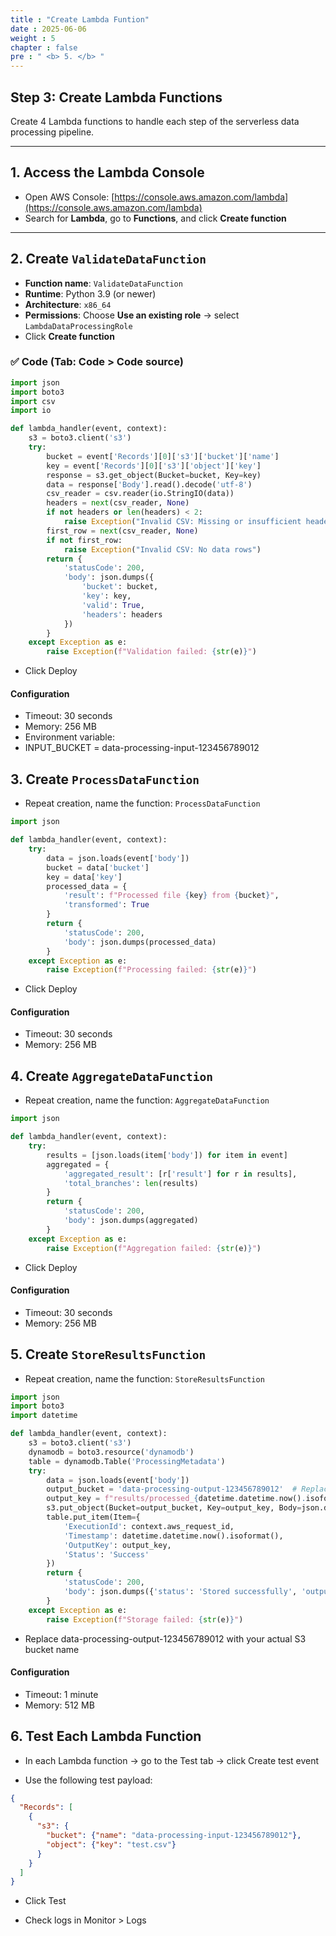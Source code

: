 ```yaml
---
title : "Create Lambda Funtion"
date : 2025-06-06 
weight : 5 
chapter : false
pre : " <b> 5. </b> "
---
```


## Step 3: Create Lambda Functions

Create 4 Lambda functions to handle each step of the serverless data processing pipeline.

---

## 1. Access the Lambda Console

- Open AWS Console: [https://console.aws.amazon.com/lambda](https://console.aws.amazon.com/lambda)
- Search for **Lambda**, go to **Functions**, and click **Create function**

---

## 2. Create `ValidateDataFunction`

- **Function name**: `ValidateDataFunction`
- **Runtime**: Python 3.9 (or newer)
- **Architecture**: `x86_64`
- **Permissions**: Choose **Use an existing role** → select `LambdaDataProcessingRole`
- Click **Create function**

### ✅ Code (Tab: **Code > Code source**)

```python
import json
import boto3
import csv
import io

def lambda_handler(event, context):
    s3 = boto3.client('s3')
    try:
        bucket = event['Records'][0]['s3']['bucket']['name']
        key = event['Records'][0]['s3']['object']['key']
        response = s3.get_object(Bucket=bucket, Key=key)
        data = response['Body'].read().decode('utf-8')
        csv_reader = csv.reader(io.StringIO(data))
        headers = next(csv_reader, None)
        if not headers or len(headers) < 2:
            raise Exception("Invalid CSV: Missing or insufficient headers")
        first_row = next(csv_reader, None)
        if not first_row:
            raise Exception("Invalid CSV: No data rows")
        return {
            'statusCode': 200,
            'body': json.dumps({
                'bucket': bucket,
                'key': key,
                'valid': True,
                'headers': headers
            })
        }
    except Exception as e:
        raise Exception(f"Validation failed: {str(e)}")
```
- Click Deploy

#### Configuration
- Timeout: 30 seconds
- Memory: 256 MB
- Environment variable:
- INPUT_BUCKET = data-processing-input-123456789012

## 3. Create `ProcessDataFunction`

- Repeat creation, name the function: `ProcessDataFunction`
```py
import json

def lambda_handler(event, context):
    try:
        data = json.loads(event['body'])
        bucket = data['bucket']
        key = data['key']
        processed_data = {
            'result': f"Processed file {key} from {bucket}",
            'transformed': True
        }
        return {
            'statusCode': 200,
            'body': json.dumps(processed_data)
        }
    except Exception as e:
        raise Exception(f"Processing failed: {str(e)}")

```
- Click Deploy

#### Configuration
- Timeout: 30 seconds
- Memory: 256 MB

## 4. Create `AggregateDataFunction`
- Repeat creation, name the function: `AggregateDataFunction`
```py
import json

def lambda_handler(event, context):
    try:
        results = [json.loads(item['body']) for item in event]
        aggregated = {
            'aggregated_result': [r['result'] for r in results],
            'total_branches': len(results)
        }
        return {
            'statusCode': 200,
            'body': json.dumps(aggregated)
        }
    except Exception as e:
        raise Exception(f"Aggregation failed: {str(e)}")

``` 
- Click Deploy

#### Configuration
- Timeout: 30 seconds
- Memory: 256 MB

## 5. Create `StoreResultsFunction`
- Repeat creation, name the function:  `StoreResultsFunction`
```py
import json
import boto3
import datetime

def lambda_handler(event, context):
    s3 = boto3.client('s3')
    dynamodb = boto3.resource('dynamodb')
    table = dynamodb.Table('ProcessingMetadata')
    try:
        data = json.loads(event['body'])
        output_bucket = 'data-processing-output-123456789012'  # Replace with your actual bucket
        output_key = f"results/processed_{datetime.datetime.now().isoformat()}.json"
        s3.put_object(Bucket=output_bucket, Key=output_key, Body=json.dumps(data))
        table.put_item(Item={
            'ExecutionId': context.aws_request_id,
            'Timestamp': datetime.datetime.now().isoformat(),
            'OutputKey': output_key,
            'Status': 'Success'
        })
        return {
            'statusCode': 200,
            'body': json.dumps({'status': 'Stored successfully', 'output_key': output_key})
        }
    except Exception as e:
        raise Exception(f"Storage failed: {str(e)}")

```

- Replace data-processing-output-123456789012 with your actual S3 bucket name

#### Configuration
- Timeout: 1 minute
- Memory: 512 MB

## 6. Test Each Lambda Function
- In each Lambda function → go to the Test tab → click Create test event

- Use the following test payload:

```json
{
  "Records": [
    {
      "s3": {
        "bucket": {"name": "data-processing-input-123456789012"},
        "object": {"key": "test.csv"}
      }
    }
  ]
}

```
- Click Test

- Check logs in Monitor > Logs




